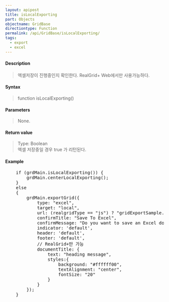 ```yaml
---
layout: apipost
title: isLocalExporting
part: Objects
objectname: GridBase
directiontype: Function
permalink: /api/GridBase/isLocalExporting/
tags:
  - export
  - excel
---
```



#### Description

> 엑셀저장이 진행중인지 확인한다. RealGrid+ Web에서만 사용가능하다.

#### Syntax

> function isLocalExporting()

#### Parameters

> None.

#### Return value

> Type: Boolean  
> 엑셀 저장중일 경우 true 가 리턴된다.

#### Example

<pre class="prettyprint">
	if (grdMain.isLocalExporting()) {
		grdMain.centerLocalExporting();
	}
	else
	{
		grdMain.exportGrid({
			type: "excel",
			target: "local",
			url: (realgridType == "js") ? "gridExportSample.xlsx" : "gridExportSample.xls",
			confirmTitle: "Save To Excel",
			confirmMessage: "Do you want to save an Excel document?", 
			indicator: 'default',
			header: 'default',
			footer: 'default',
			// RealGrid+만 가능
			documentTitle: { 
				text: "heading message", 
				styles:{
					background: "#ffffff00",
					textAlignment: "center",
					fontSize: "20"
				}
			}
		});
	}
</pre>




